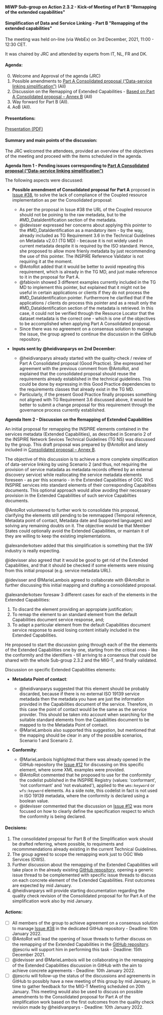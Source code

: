 #### MIWP Sub-group on Action 2.3.2 - Kick-of Meeting of Part B "Remapping of the extended capabilities" 

#### Simplification of Data and Service Linking - Part B "Remapping of the extended capabilities" 

The meeting was held on-line (via WebEx) on 3rd December, 2021, 11:00 - 12:30 CET.

It was chaired by JRC and attended by experts from IT, NL, FR and DK.

#### Agenda:

0. Welcome and Approval of the agenda (JRC)
1. Possible amendments to [Part A Consolidated proposal (“Data-service linking simplification”)](https://github.com/INSPIRE-MIF/gp-data-service-linking-simplification/blob/main/proposals/JRC/ds-linking-simplification-good-practice.md) (All)
2. Discussion on the Remapping of Extended Capabilities - [Based on Part A Consolidated proposal – Annex B](https://github.com/INSPIRE-MIF/gp-data-service-linking-simplification/blob/main/proposals/JRC/ds-linking-simplification-good-practice.md#annex-b) (All)
3. Way forward for Part B (All).
4. AoB (All).

#### Presentations:

[Presentation (PDF)](https://github.com/jescriu/gp-data-service-linking-simplification/blob/main/meetings/2021-12-03/20211203_MIWP_Sub-group_2.3.2_Simplification_Kick-off_Part_B.pdf)

#### Summary and main points of the discussion:

The JRC welcomed the attendees, provided an overview of the objectives of the meeting and proceed with the items scheduled in the agenda.

**Agenda Item 1 - Pending issues corresponding to [Part A Consolidated proposal (“Data-service linking simplification”)](https://github.com/INSPIRE-MIF/gp-data-service-linking-simplification/blob/main/proposals/JRC/ds-linking-simplification-good-practice.md)**

The following aspects were discussed:

* **Possible amendment of Consolidated proposal for Part A** proposed in [Issue #38](https://github.com/INSPIRE-MIF/gp-data-service-linking-simplification/issues/38), to solve the lack of compliance of the Coupled resource implementation as per the Consolidated proposal: 
  * As per the proposal in Issue #38 the URL of the Coupled resource should not be poining to the raw metadata, but to the #MD_DataIdentification section of the metadata. 
  * @idevisser expressed her concerns about applying this pointer to the #MD_DataIdentification as a mandatory item - by the way, already included as TG Requirement 3.6 in the Technical Guidelines on Metadata v2.0.1 (TG MD) - because it is not widely used in current metadata despite it is required by the ISO standard. Hence, she proposed to allow more frienly metadata by just recommending the use of this pointer. The INSPIRE Reference Validator is not requiring it at the moment. 
  * @AntoRot added that it would be better to avoid repeating this requirement, which is already in the TG MD, and just make reference to it in the proposal for Part A.
  * @fabiovin showed 3 different examples currently included in the TG MD to implement this pointer, but explained that it might not be useful in certain applications or clients if they do not process the #MD_DataIdentification pointer. Furthermore he clarified that if the applications / clients do process this pointer and as a result only the #MD_DataIdentification section of the metadata is retrieved. In this case, it could not be verified through the Resource Locator that the dataset metadata is the correct one - which is one of the objectives to be accomplished when applying Part A Consolidated proposal. 
  * Since there was no agreement on a consensus solution to manage the issue, the group agreed to continue the discussion in the GitHub repository.

* **Inputs sent by @heidivanparys on 2nd December**: 
  * @heidivanparys already started with the quality-check / review of Part A Consolidated proposal (Good Practice). She expressed her agreement with the previous comment from @AntoRot, and explained that the consolidated proposal should reuse the requirements already established in the technical guidelines. This could be done by expressing in this Good Practice dependencies to the requirements classes that already exist in the TG MD. 
  * Particularly, if the present Good Practice finally proposes something not aligned with TG Requirement 3.6 discussed above, it would be better to submit a change proposal for this requirement through the governance process currently established.

**Agenda Item 2 - Discussion on the Remapping of Extended Capabilities**

An initial proposal for remapping the INSPIRE elements contained in the services metadata (Extended Capabilities), as described in Scenario 2 of the INSPIRE Network Sevices Technical Guidelines (TG NS) was discussed by the group. This draft proposal was prepared by @AntoRot and lately included in [Consolidated proposal – Annex B](https://github.com/INSPIRE-MIF/gp-data-service-linking-simplification/blob/main/proposals/JRC/ds-linking-simplification-good-practice.md#annex-b). 

The objective of this discussion is to achieve a more complete simplification of data-service linking by using Scenario 2 (and thus, not requiring the provision of service matadata as metadata records offered by an external discovery service) while reallocating the service metadata elements foreseen - as per this scenario - in the Extended Capabilities of OGC WxS INSPIRE services into standard elements of their corresponding Capabilties documents. This optional approach would allow avoding their necessary provision in the Extended Capabilities of such service Capabilties documents. 

@AntoRot volunteered to further work to consolidate this proposal, clarifying the elements still pending to be remmapped (Temporal reference, Metadata point of contact, Metadata date and Supported languages) and solving any remaining doubts on it. The objective would be that Member States could optionally avoid the Extended Capabilities, or maintain it of they are willing to keep the existing implementations.

@alexanderkotsev added that this simplification is something that the SW industry is really expecting. 

@idevisser also agreed that it would be good to get rid of the Extended Capabilities, and that it should be checked if some elements were missing from this initial proposal (e.g. service metadata URL).

@idevisser and @MarieLambois agreed to collaborate with @AntoRot in further discussing this initial mapping and drafting a consolidated proposal. 

@alexanderkotsev foresaw 3 different cases for each of the elements in the Extended Capabilities: 
1. To discard the element providing an appropiate justification; 
2. To remap the element to an standard element from the default Capabilities document service response, and; 
3. To adapt a particular element from the default Capabilities document service response to avoid losing content initially included in the Extended Capabilities.

He proposed to start the discussion going through each of the the elements of the Extended Capabilities one by one, starting from the critical ones - like the conformity and the identifiers - till arriving to a consensus that could be shared with the whole Sub-group 2.3.2 and the MIG-T, and finally validated. 

Discussion on specific Extended Capabilities elements:

* **Metadata Point of contact**: 
  * @heidivanparys suggested that this element should be probably discarded, because if there is no external ISO 19139 service metadada then the metadata you have are just the information provided in the Capabilities document of the service. Therefore, in this case the point of contact would be the same as the service provider. This should be taken into account when searching for the suitable standard elements from the Capabilities document to be mapped to to the Metadata Point of contact. 
  * @MarieLambois also supported this suggestion, but mentioned that the mapping should be clear in any of the possible scenarios, Scenario 1 and Scenario 2.

* **Conformity**: 
  * @MarieLambois highlighted that there was already opened in the GitHub repository the [Issue #12](https://github.com/INSPIRE-MIF/gp-data-service-linking-simplification/issues/12) for discussing on this specific element, where some XML examples were provided. 
  * @AntoRot commented that he proposed to use for the conformity the codelist published in the INSPIRE Registry (values: 'conformant', 'not conformant' and 'not evaluated'), applied to the `wms:keyword` or `wfs:keyword` elements. As a side note, this codelist in fact is not used in ISO 19139 metadata, where the conformity is declared using a boolean value. 
  * @idevisser commented that the discussion on [Issue #12](https://github.com/INSPIRE-MIF/gp-data-service-linking-simplification/issues/12) was more focused on how to clearly define the specification respect to which the conformity is being declared.

#### Decisions:

1. The consolidated proposal for Part B of the Simplification work should be drafted referring, where possible, to requiments and recommmendations already existing in the current Technical Guidelines.
2. The group agreed to scope the remapping work just to OGC Web Services (OWS). 
3. Further discussion about the remapping of the Extended Capabilities will take place in the already existing [GitHub repository](https://github.com/INSPIRE-MIF/gp-data-service-linking-simplification/), opening a generic issue thread to be complemented with specific issue threads to discuss on each concrete element of the Extended Capabilities. First outcomes are expected by mid January.
4. @heidivanparys will provide starting documentation regarding the quality check revision of the Consolidated proposal for for Part A of the simplification work also by mid January. 

#### Actions:

- [ ] All members of the group to achieve agreement on a consensus solution to manage [Issue #38](https://github.com/INSPIRE-MIF/gp-data-service-linking-simplification/issues/38) in the dedicated GitHub repository - Deadline: 10th January 2022.
- [ ] @AntoRot will lead the opening of Issue threads to further discuss on the remapping of the Extended Capabilities in the [GitHub repository](https://github.com/INSPIRE-MIF/gp-data-service-linking-simplification/). @jescriu will support him in performing this task - Deadline: 15th December 2021. 
- [ ] @idevisser and @MarieLambois will be collaborating in the remapping of the Extended Capabilities discussion in GitHub with the aim to achieve concrete agreements - Deadline: 10th January 2022.
- [ ] @jescriu will follow-up the status of the discussions and agreements in GitHub to possibly have a new meeting of this group by mid January, in time to gather feedback for the MIG-T Meeting scheduled on 20th January. This meeting would also be used to discuss on possible amendments to the Consolidated proposal for Part A of the simplification work based on the first outcomes from the quality check revision made by @heidivanparys - Deadline: 10th January 2022.
